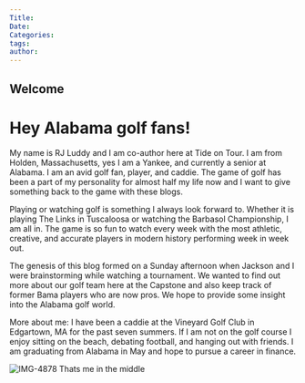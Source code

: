 ```yaml
---
Title: 
Date:
Categories:
tags:
author: 
---
```


## Welcome

# Hey Alabama golf fans!

My name is RJ Luddy and I am co-author here at Tide on Tour. I am from Holden, Massachusetts, yes I am a Yankee, and currently a senior at Alabama. I am an avid golf fan, player, and caddie. The game of golf has been a part of my personality for almost half my life now and I want to give something back to the game with these blogs. 

Playing or watching golf is something I always look forward to. Whether it is playing The Links in Tuscaloosa or watching the Barbasol Championship, I am all in. The game is so fun to watch every week with the most athletic, creative, and accurate players in modern history performing week in week out. 

The genesis of this blog formed on a Sunday afternoon when Jackson and I were brainstorming while watching a tournament. We wanted to find out more about our golf team here at the Capstone and also keep track of former Bama players who are now pros. We hope to provide some insight into the Alabama golf world. 

More about me:
I have been a caddie at the Vineyard Golf Club in Edgartown, MA for the past seven summers. 
If I am not on the golf course I enjoy sitting on the beach, debating football, and hanging out with friends. I am graduating from Alabama in May and hope to pursue a career in finance. 

<img src="https://i.ibb.co/nj0hP0T/IMG-4878.jpg" alt="IMG-4878" border="0">
Thats me in the middle